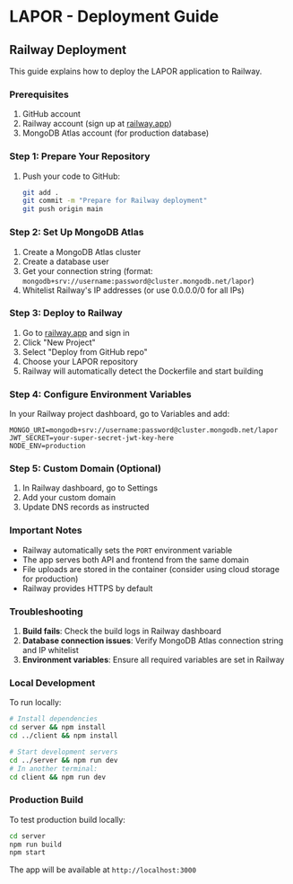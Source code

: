 # LAPOR - Deployment Guide

## Railway Deployment

This guide explains how to deploy the LAPOR application to Railway.

### Prerequisites

1. GitHub account
2. Railway account (sign up at [railway.app](https://railway.app))
3. MongoDB Atlas account (for production database)

### Step 1: Prepare Your Repository

1. Push your code to GitHub:
   ```bash
   git add .
   git commit -m "Prepare for Railway deployment"
   git push origin main
   ```

### Step 2: Set Up MongoDB Atlas

1. Create a MongoDB Atlas cluster
2. Create a database user
3. Get your connection string (format: `mongodb+srv://username:password@cluster.mongodb.net/lapor`)
4. Whitelist Railway's IP addresses (or use 0.0.0.0/0 for all IPs)

### Step 3: Deploy to Railway

1. Go to [railway.app](https://railway.app) and sign in
2. Click "New Project"
3. Select "Deploy from GitHub repo"
4. Choose your LAPOR repository
5. Railway will automatically detect the Dockerfile and start building

### Step 4: Configure Environment Variables

In your Railway project dashboard, go to Variables and add:

```
MONGO_URI=mongodb+srv://username:password@cluster.mongodb.net/lapor
JWT_SECRET=your-super-secret-jwt-key-here
NODE_ENV=production
```

### Step 5: Custom Domain (Optional)

1. In Railway dashboard, go to Settings
2. Add your custom domain
3. Update DNS records as instructed

### Important Notes

- Railway automatically sets the `PORT` environment variable
- The app serves both API and frontend from the same domain
- File uploads are stored in the container (consider using cloud storage for production)
- Railway provides HTTPS by default

### Troubleshooting

1. **Build fails**: Check the build logs in Railway dashboard
2. **Database connection issues**: Verify MongoDB Atlas connection string and IP whitelist
3. **Environment variables**: Ensure all required variables are set in Railway

### Local Development

To run locally:

```bash
# Install dependencies
cd server && npm install
cd ../client && npm install

# Start development servers
cd ../server && npm run dev
# In another terminal:
cd client && npm run dev
```

### Production Build

To test production build locally:

```bash
cd server
npm run build
npm start
```

The app will be available at `http://localhost:3000`